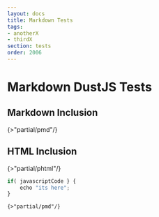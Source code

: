 ```yaml
---
layout: docs
title: Markdown Tests
tags: 
- anotherX
- thirdX
section: tests
order: 2006
---
```


# Markdown DustJS Tests

## Markdown Inclusion
{>"partial/pmd"/}

## HTML Inclusion
{>"partial/phtml"/}

```javascript
if( javascriptCode } {
	echo "its here";
}
```

```
{>"partial/pmd"/}
```
